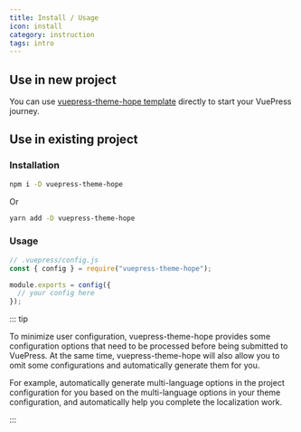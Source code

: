 ```yaml
---
title: Install / Usage
icon: install
category: instruction
tags: intro
---
```


## Use in new project

You can use [vuepress-theme-hope template](https://github.com/vuepress-theme-hope/vuepress-theme-hope-template) directly to start your VuePress journey.

## Use in existing project

### Installation

```bash
npm i -D vuepress-theme-hope
```

Or

```bash
yarn add -D vuepress-theme-hope
```

### Usage

```js
// .vuepress/config.js
const { config } = require("vuepress-theme-hope");

module.exports = config({
  // your config here
});
```

::: tip

To minimize user configuration, vuepress-theme-hope provides some configuration options that need to be processed before being submitted to VuePress. At the same time, vuepress-theme-hope will also allow you to omit some configurations and automatically generate them for you.

For example, automatically generate multi-language options in the project configuration for you based on the multi-language options in your theme configuration, and automatically help you complete the localization work.

:::
